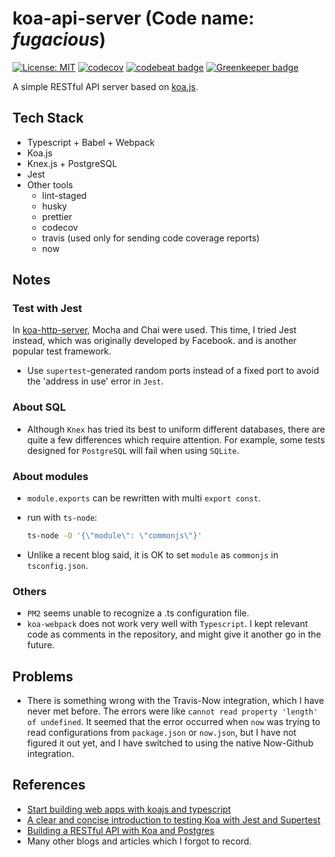 # koa-api-server (Code name: _fugacious_)

[![License: MIT](https://img.shields.io/badge/License-MIT-yellow.svg)](https://opensource.org/licenses/MIT)
[![codecov](https://codecov.io/gh/pkuosa-gabriel/koa-api-server/branch/master/graph/badge.svg)](https://codecov.io/gh/pkuosa-gabriel/koa-api-server)
[![codebeat badge](https://codebeat.co/badges/fe291c9f-31d1-4ff6-b9c1-0e3f1f7fb0af)](https://codebeat.co/projects/github-com-pkuosa-gabriel-koa-api-server-master) [![Greenkeeper badge](https://badges.greenkeeper.io/pkuosa-gabriel/koa-api-server.svg)](https://greenkeeper.io/)

A simple RESTful API server based on [koa.js](https://github.com/koajs/koa).

## Tech Stack

- Typescript + Babel + Webpack
- Koa.js
- Knex.js + PostgreSQL
- Jest
- Other tools
  - lint-staged
  - husky
  - prettier
  - codecov
  - travis (used only for sending code coverage reports)
  - now

## Notes

### Test with Jest

In [koa-http-server](https://github.com/pkuosa-gabriel/koa-http-server), Mocha
and Chai were used. This time, I tried Jest instead, which was originally
developed by Facebook. and is another popular test framework.

- Use `supertest`-generated random ports instead of a fixed port to avoid the
  'address in use' error in `Jest`.

### About SQL

- Although `Knex` has tried its best to uniform different databases, there are
  quite a few differences which require attention. For example, some tests
  designed for `PostgreSQL` will fail when using `SQLite`.

### About modules

- `module.exports` can be rewritten with multi `export const`.
- run with `ts-node`:

  ```bash
  ts-node -O '{\"module\": \"commonjs\"}'
  ```

- Unlike a recent blog said, it is OK to set `module` as `commonjs` in
  `tsconfig.json`.

### Others

- `PM2` seems unable to recognize a .ts configuration file.
- `koa-webpack` does not work very well with `Typescript`. I kept relevant code
  as comments in the repository, and might give it another go in the future.

## Problems

- There is something wrong with the Travis-Now integration, which I have never
  met before. The errors were like `cannot read property 'length' of undefined`.
  It seemed that the error occurred when `now` was trying to read configurations
  from `package.json` or `now.json`, but I have not figured it out yet, and I
  have switched to using the native Now-Github integration.

## References

- [Start building web apps with koajs and typescript](https://medium.com/netscape/start-building-web-apps-with-koajs-and-typescript-366264dec608)
- [A clear and concise introduction to testing Koa with Jest and Supertest](https://www.valentinog.com/blog/testing-api-koa-jest/)
- [Building a RESTful API with Koa and Postgres](https://mherman.org/blog/building-a-restful-api-with-koa-and-postgres/)
- Many other blogs and articles which I forgot to record.
